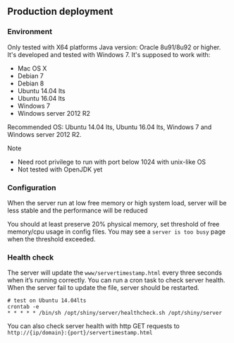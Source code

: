 ## Production deployment
### Environment  
Only tested with X64 platforms
Java version: Oracle 8u91/8u92 or higher.
It's developed and tested with Windows 7. It's supposed to work with:
* Mac OS X
* Debian 7
* Debian 8
* Ubuntu 14.04 lts
* Ubuntu 16.04 lts
* Windows 7
* Windows server 2012 R2

Recommended OS: Ubuntu 14.04 lts, Ubuntu 16.04 lts, Windows 7 and Windows server 2012 R2.  

Note 
* Need root privilege to run with port below 1024 with unix-like OS
* Not tested with OpenJDK yet


### Configuration
When the server run at low free memory or high system load, server will be less stable and the performance will be reduced

You should at least preserve 20% physical memory, set threshold of free memory/cpu usage in config files. You may see a `server is too busy` page when the threshold exceeded.



### Health check
The server will update the `www/servertimestamp.html` every three seconds when it’s running correctly. You can run a cron task to check server health. When the server fail to update the file, server should be restarted.

```
# test on Ubuntu 14.04lts
crontab -e
* * * * * /bin/sh /opt/shiny/server/healthcheck.sh /opt/shiny/server 
```
You can also check server health with http GET requests to `http://{ip/domain}:{port}/servertimestamp.html`

